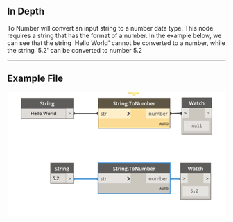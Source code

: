 ## In Depth
To Number will convert an input string to a number data type. This node requires a string that has the format of a number. In the example below, we can see that the string 'Hello World' cannot be converted to a number, while the string '5.2' can be converted to number 5.2 
___
## Example File

![ToNumber](./DSCore.String.ToNumber_img.jpg)

